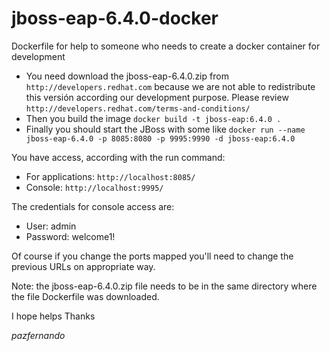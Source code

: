 # jboss-eap-6.4.0-docker
Dockerfile for help to someone who needs to create a docker container for development

* You need download the jboss-eap-6.4.0.zip from `http://developers.redhat.com` because we are not able to redistribute this versión according our development purpose.  Please review `http://developers.redhat.com/terms-and-conditions/`
* Then you build the image `` docker build -t jboss-eap:6.4.0 . ``
* Finally you should start the JBoss with some like `` docker run --name jboss-eap-6.4.0 -p 8085:8080 -p 9995:9990 -d jboss-eap:6.4.0 ``

You have access, according with the run command:
* For applications: `http://localhost:8085/`
* Console: `http://localhost:9995/`

The credentials for console access are:
- User: admin
- Password: welcome1!

Of course if you change the ports mapped you'll need to change the previous URLs on appropriate way.

Note: the jboss-eap-6.4.0.zip file needs to be in the same directory where the file Dockerfile was downloaded.

I hope helps
Thanks

_pazfernando_

